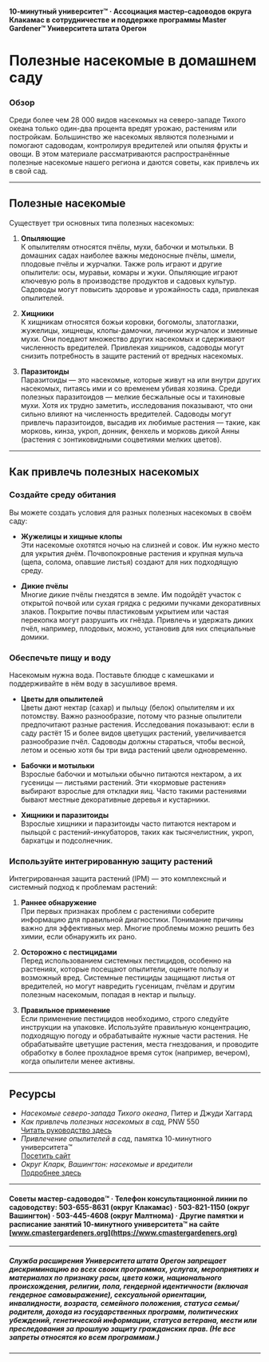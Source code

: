 #### 10-минутный университет™ · Ассоциация мастер-садоводов округа Клакамас в сотрудничестве и поддержке программы Master Gardener™ Университета штата Орегон

# Полезные насекомые в домашнем саду

### Обзор

Среди более чем 28 000 видов насекомых на северо-западе Тихого океана только один-два процента вредят урожаю, растениям или постройкам. Большинство же насекомых являются полезными и помогают садоводам, контролируя вредителей или опыляя фрукты и овощи. В этом материале рассматриваются распространённые полезные насекомые нашего региона и даются советы, как привлечь их в свой сад.

---

## Полезные насекомые

Существует три основных типа полезных насекомых:

1. **Опыляющие**  
   К опылителям относятся пчёлы, мухи, бабочки и мотыльки. В домашних садах наиболее важны медоносные пчёлы, шмели, плодовые пчёлы и журчалки. Также роль играют и другие опылители: осы, муравьи, комары и жуки. Опыляющие играют ключевую роль в производстве продуктов и садовых культур. Садоводы могут повысить здоровье и урожайность сада, привлекая опылителей.

2. **Хищники**  
   К хищникам относятся божьи коровки, богомолы, златоглазки, жужелицы, хищнецы, клопы-дамочки, личинки журчалок и змеиные мухи. Они поедают множество других насекомых и сдерживают численность вредителей. Привлекая хищников, садоводы могут снизить потребность в защите растений от вредных насекомых.

3. **Паразитоиды**  
   Паразитоиды — это насекомые, которые живут на или внутри других насекомых, питаясь ими и со временем убивая хозяина. Среди полезных паразитоидов — мелкие бесжальные осы и тахиновые мухи. Хотя их трудно заметить, исследования показывают, что они сильно влияют на численность вредителей. Садоводы могут привлечь паразитоидов, высадив их любимые растения — такие, как морковь, кинза, укроп, донник, фенхель и морковь дикой Анны (растения с зонтиковидными соцветиями мелких цветов).

---

## Как привлечь полезных насекомых

### Создайте среду обитания

Вы можете создать условия для разных полезных насекомых в своём саду:

- **Жужелицы и хищные клопы**  
  Эти насекомые охотятся ночью на слизней и совок. Им нужно место для укрытия днём. Почвопокровные растения и крупная мульча (щепа, солома, опавшие листья) создают для них подходящую среду.

- **Дикие пчёлы**  
  Многие дикие пчёлы гнездятся в земле. Им подойдёт участок с открытой почвой или сухая грядка с редкими пучками декоративных злаков. Покрытие почвы пластиковым укрытием или частая перекопка могут разрушить их гнёзда. Привлечь и удержать диких пчёл, например, плодовых, можно, установив для них специальные домики.

### Обеспечьте пищу и воду

Насекомым нужна вода. Поставьте блюдце с камешками и поддерживайте в нём воду в засушливое время.

- **Цветы для опылителей**  
  Цветы дают нектар (сахар) и пыльцу (белок) опылителям и их потомству. Важно разнообразие, потому что разные опылители предпочитают разные растения. Исследования показывают: если в саду растёт 15 и более видов цветущих растений, увеличивается разнообразие пчёл. Садоводы должны стараться, чтобы весной, летом и осенью хотя бы три вида растений цвели одновременно.

- **Бабочки и мотыльки**  
  Взрослые бабочки и мотыльки обычно питаются нектаром, а их гусеницы — листьями растений. Эти «кормовые растения» выбирают взрослые для откладки яиц. Часто такими растениями бывают местные декоративные деревья и кустарники.

- **Хищники и паразитоиды**  
  Взрослые хищники и паразитоиды часто питаются нектаром и пыльцой с растений-инкубаторов, таких как тысячелистник, укроп, бархатцы и подсолнечник.

### Используйте интегрированную защиту растений

Интегрированная защита растений (IPM) — это комплексный и системный подход к проблемам растений:

1. **Раннее обнаружение**  
   При первых признаках проблем с растениями соберите информацию для правильной диагностики. Понимание причины важно для эффективных мер. Многие проблемы можно решить без химии, если обнаружить их рано.

2. **Осторожно с пестицидами**  
   Перед использованием системных пестицидов, особенно на растениях, которые посещают опылители, оцените пользу и возможный вред. Системные пестициды защищают листья от вредителей, но могут навредить гусеницам, пчёлам и другим полезным насекомым, попадая в нектар и пыльцу.

3. **Правильное применение**  
   Если применение пестицидов необходимо, строго следуйте инструкции на упаковке. Используйте правильную концентрацию, подходящую погоду и обрабатывайте нужные части растения. Не обрабатывайте цветущие растения, места гнездования, и проводите обработку в более прохладное время суток (например, вечером), когда опылители менее активны.

---

## Ресурсы

- *Насекомые северо-запада Тихого океана*, Питер и Джуди Хаггард
- *Как привлечь полезных насекомых в сад*, PNW 550  
  [Читать руководство здесь](http://ir.library.oregonstate.edu/xmlui/bitstream/handle/1957/38715/pnw550.pdf)
- *Привлечение опылителей в сад*, памятка 10-минутного университета™  
  [Посетить сайт](https://www.cmastergardeners.org)
- *Округ Кларк, Вашингтон: насекомые и вредители*  
  [Подробнее здесь](http://www.co.clark.wa.us/recycle/documents/BadBugs.pdf)

---

#### Советы мастер-садоводов™ · Телефон консультационной линии по садоводству: 503-655-8631 (округ Клакамас) · 503-821-1150 (округ Вашингтон) · 503-445-4608 (округ Малтнома) · Другие памятки и расписание занятий 10-минутного университета™ на сайте [www.cmastergardeners.org](https://www.cmastergardeners.org)

---

##### Служба расширения Университета штата Орегон запрещает дискриминацию во всех своих программах, услугах, мероприятиях и материалах по признаку расы, цвета кожи, национального происхождения, религии, пола, гендерной идентичности (включая гендерное самовыражение), сексуальной ориентации, инвалидности, возраста, семейного положения, статуса семьи/родителя, дохода из государственных программ, политических убеждений, генетической информации, статуса ветерана, мести или преследования за прошлую защиту гражданских прав. (Не все запреты относятся ко всем программам.)
---